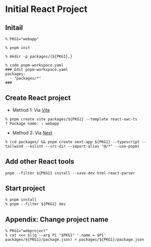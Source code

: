 # Initial React Project

## Initail

```shell
% PKG1="webapp"

% pnpm init

% mkdir -p packages/{${PKG1},}

% code pnpm-workspace.yaml
### Edit pnpm-workspace.yaml
packages:
  - "packages/*"
###
```

## Create React project

- Method 1: Via [Vite](https://vitejs.dev/guide/)

```shell
% pnpm create vite packages/${PKG1} --template react-swc-ts
? Package name: › webapp
```

- Method 2: Via [Next](https://nextjs.org/docs/pages/api-reference/create-next-app)

```shell
% (cd packages/ && pnpm create next-app ${PKG1} --typescript --tailwind --eslint --src-dir --import-alias "@/*" --use-pnpm)
```

## Add other React tools

```shell
pnpm --filter ${PKG1} install --save-dev html-react-parser
```

## Start project

```shell
% pnpm install
% pnpm --filter ${PKG1} dev
```

## Appendix: Change project name

```shell
% PKG1="webproject"
% cat <<< $(jq --arg P1 "$PKG1" '.name = $P1' packages/${PKG1}/package.json) > packages/${PKG1}/package.json
```
